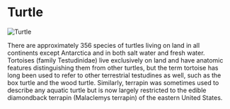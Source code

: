 # Turtle 
![Turtle](https://upload.wikimedia.org/wikipedia/commons/3/32/Emydidae_turtle.jpg)

There are approximately 356 species of turtles living on land in all 
continents except Antarctica and in both salt water and fresh water. 
Tortoises (family Testudinidae) live exclusively on land and have anatomic 
features distinguishing them from other turtles, but the term tortoise has 
long been used to refer to other terrestrial testudines as well, such as 
the box turtle and the wood turtle. Similarly, terrapin was sometimes used 
to describe any aquatic turtle but is now largely restricted to the edible 
diamondback terrapin (Malaclemys terrapin) of the eastern United States.
